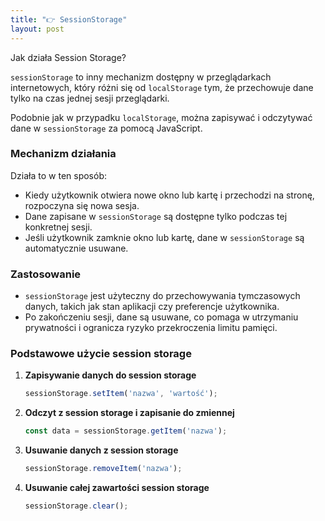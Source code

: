 ```yaml
---
title: "👉 SessionStorage"
layout: post
---
```


Jak działa Session Storage?

`sessionStorage` to inny mechanizm dostępny w przeglądarkach internetowych, który różni się od `localStorage` tym, że przechowuje dane tylko na czas jednej sesji przeglądarki.

Podobnie jak w przypadku `localStorage`, można zapisywać i odczytywać dane w `sessionStorage` za pomocą JavaScript.


### Mechanizm działania

Działa to w ten sposób:

- Kiedy użytkownik otwiera nowe okno lub kartę i przechodzi na stronę, rozpoczyna się nowa sesja.
- Dane zapisane w `sessionStorage` są dostępne tylko podczas tej konkretnej sesji.
- Jeśli użytkownik zamknie okno lub kartę, dane w `sessionStorage` są automatycznie usuwane.

### Zastosowanie

- `sessionStorage` jest użyteczny do przechowywania tymczasowych danych, takich jak stan aplikacji czy preferencje użytkownika.
- Po zakończeniu sesji, dane są usuwane, co pomaga w utrzymaniu prywatności i ogranicza ryzyko przekroczenia limitu pamięci.

### Podstawowe użycie session storage

1. **Zapisywanie danych do session storage**
    ```javascript
    sessionStorage.setItem('nazwa', 'wartość');
    ```

2. **Odczyt z session storage i zapisanie do zmiennej**
    ```javascript
    const data = sessionStorage.getItem('nazwa');
    ```

3. **Usuwanie danych z session storage**
    ```javascript
    sessionStorage.removeItem('nazwa');
    ```

4. **Usuwanie całej zawartości session storage**
    ```javascript
    sessionStorage.clear();
    ```